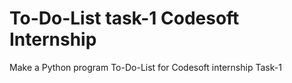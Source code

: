 # To-Do-List task-1 Codesoft Internship
Make a Python program To-Do-List for Codesoft internship Task-1
